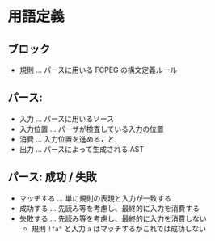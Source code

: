 # 用語定義

## ブロック

- 規則 ... パースに用いる FCPEG の構文定義ルール

## パース:

- 入力 ... パースに用いるソース
- 入力位置 ... パーサが検査している入力の位置
- 消費 ... 入力位置を進めること
- 出力 ... パースによって生成される AST

## パース: 成功 / 失敗

- マッチする ... 単に規則の表現と入力が一致する
- 成功する ... 先読み等を考慮し、最終的に入力を消費する
- 失敗する ... 先読み等を考慮し、最終的に入力を消費しない
  - 規則 `!"a"` と入力 `a` はマッチするがこれでは成功しない
